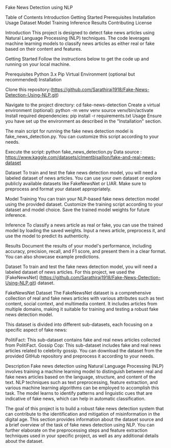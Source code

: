 Fake News Detection using NLP

Table of Contents Introduction Getting Started Prerequisites Installation Usage Dataset Model Training Inference Results Contributing License

Introduction This project is designed to detect fake news articles using Natural Language Processing (NLP) techniques. The code leverages machine learning models to classify news articles as either real or fake based on their content and features.

Getting Started Follow the instructions below to get the code up and running on your local machine.

Prerequisites Python 3.x Pip Virtual Environment (optional but recommended) Installation

Clone this repository:(https://github.com/Sarathiraj1918/Fake-News-Detection-Using-NLP.git)

Navigate to the project directory: cd fake-news-detection Create a virtual environment (optional): python -m venv venv source venv/bin/activate Install required dependencies: pip install -r requirements.txt Usage Ensure you have set up the environment as described in the "Installation" section.

The main script for running the fake news detection model is fake_news_detection.py. You can customize this script according to your needs.

Execute the script: python fake_news_detection.py Data source : https://www.kaggle.com/datasets/clmentbisaillon/fake-and-real-news-dataset

Dataset To train and test the fake news detection model, you will need a labeled dataset of news articles. You can use your own dataset or explore publicly available datasets like FakeNewsNet or LIAR. Make sure to preprocess and format your dataset appropriately.

Model Training You can train your NLP-based fake news detection model using the provided dataset. Customize the training script according to your dataset and model choice. Save the trained model weights for future inference.

Inference To classify a news article as real or fake, you can use the trained model by loading the saved weights. Input a news article, preprocess it, and use the model to predict its authenticity.

Results Document the results of your model's performance, including accuracy, precision, recall, and F1 score, and present them in a clear format. You can also showcase example predictions.

Dataset
To train and test the fake news detection model, you will need a labeled dataset of news articles. For this project, we used the [FakeNewsNet] (https://github.com/Sarathiraj1918/Fake-News-Detection-Using-NLP.git) dataset.

FakeNewsNet Dataset
The FakeNewsNet dataset is a comprehensive collection of real and fake news articles with various attributes such as text content, social context, and multimedia content. It includes articles from multiple domains, making it suitable for training and testing a robust fake news detection model.

This dataset is divided into different sub-datasets, each focusing on a specific aspect of fake news:

PolitiFact: This sub-dataset contains fake and real news articles collected from PolitiFact.
Gossip Cop: This sub-dataset includes fake and real news articles related to celebrity gossip.
You can download the dataset from the provided GitHub repository and preprocess it according to your needs.

Description
Fake news detection using Natural Language Processing (NLP) involves training a machine learning model to distinguish between real and fake news articles based on the language, structure, and content of the text. NLP techniques such as text preprocessing, feature extraction, and various machine learning algorithms can be employed to accomplish this task. The model learns to identify patterns and linguistic cues that are indicative of fake news, which can help in automatic classification.

The goal of this project is to build a robust fake news detection system that can contribute to the identification and mitigation of misinformation in the digital age. This section provides information about the dataset source and a brief overview of the task of fake news detection using NLP. You can further elaborate on the preprocessing steps and feature extraction techniques used in your specific project, as well as any additional details about the dataset.
